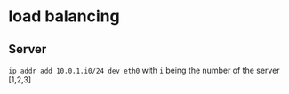 # load balancing

## Server
`ip addr add 10.0.1.i0/24 dev eth0`
with `i` being the number of the server [1,2,3]

